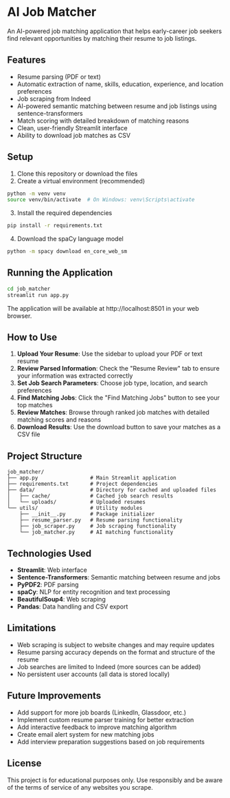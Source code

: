 # AI Job Matcher

An AI-powered job matching application that helps early-career job seekers find relevant opportunities by matching their resume to job listings.

## Features

- Resume parsing (PDF or text)
- Automatic extraction of name, skills, education, experience, and location preferences
- Job scraping from Indeed
- AI-powered semantic matching between resume and job listings using sentence-transformers
- Match scoring with detailed breakdown of matching reasons
- Clean, user-friendly Streamlit interface
- Ability to download job matches as CSV

## Setup

1. Clone this repository or download the files
2. Create a virtual environment (recommended)
```bash
python -m venv venv
source venv/bin/activate  # On Windows: venv\Scripts\activate
```
3. Install the required dependencies
```bash
pip install -r requirements.txt
```
4. Download the spaCy language model
```bash
python -m spacy download en_core_web_sm
```

## Running the Application

```bash
cd job_matcher
streamlit run app.py
```

The application will be available at http://localhost:8501 in your web browser.

## How to Use

1. **Upload Your Resume**: Use the sidebar to upload your PDF or text resume
2. **Review Parsed Information**: Check the "Resume Review" tab to ensure your information was extracted correctly
3. **Set Job Search Parameters**: Choose job type, location, and search preferences
4. **Find Matching Jobs**: Click the "Find Matching Jobs" button to see your top matches
5. **Review Matches**: Browse through ranked job matches with detailed matching scores and reasons
6. **Download Results**: Use the download button to save your matches as a CSV file

## Project Structure

```
job_matcher/
├── app.py                 # Main Streamlit application
├── requirements.txt       # Project dependencies
├── data/                  # Directory for cached and uploaded files
│   ├── cache/             # Cached job search results
│   └── uploads/           # Uploaded resumes
└── utils/                 # Utility modules
    ├── __init__.py        # Package initializer
    ├── resume_parser.py   # Resume parsing functionality
    ├── job_scraper.py     # Job scraping functionality
    └── job_matcher.py     # AI matching functionality
```

## Technologies Used

- **Streamlit**: Web interface
- **Sentence-Transformers**: Semantic matching between resume and jobs
- **PyPDF2**: PDF parsing
- **spaCy**: NLP for entity recognition and text processing
- **BeautifulSoup4**: Web scraping
- **Pandas**: Data handling and CSV export

## Limitations

- Web scraping is subject to website changes and may require updates
- Resume parsing accuracy depends on the format and structure of the resume
- Job searches are limited to Indeed (more sources can be added)
- No persistent user accounts (all data is stored locally)

## Future Improvements

- Add support for more job boards (LinkedIn, Glassdoor, etc.)
- Implement custom resume parser training for better extraction
- Add interactive feedback to improve matching algorithm
- Create email alert system for new matching jobs
- Add interview preparation suggestions based on job requirements

## License

This project is for educational purposes only. Use responsibly and be aware of the terms of service of any websites you scrape.
